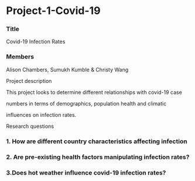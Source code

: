 # Project-1-Covid-19

### Title

Covid-19 Infection Rates 

### Members

Alison Chambers, Sumukh Kumble & Christy Wang 

Project description

This project looks to determine different relationships with covid-19 case 

numbers in terms of demographics, population health and climatic 

influences on infection rates. 

Research questions

### 1. How are different country characteristics affecting infection 



### 2. Are pre-existing health factors manipulating infection rates?



### 3.Does hot weather influence covid-19 infection rates?

